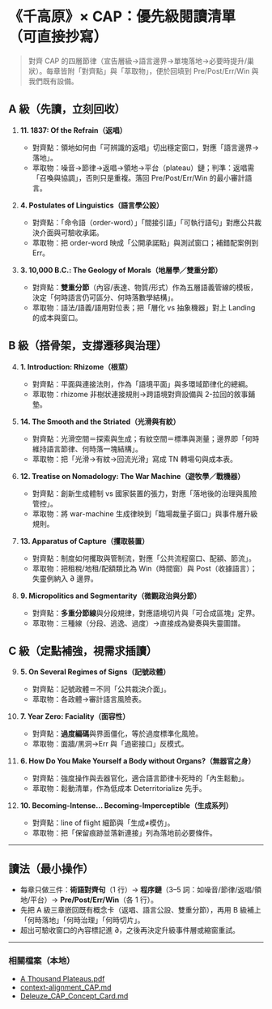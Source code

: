 # 《千高原》× CAP：優先級閱讀清單（可直接抄寫）

> 對齊 CAP 的四層節律（宣告層級→語言邊界→單塊落地→必要時提升/巢狀）。每章皆附「對齊點」與「萃取物」，便於回填到 Pre/Post/Err/Win 與我們既有設備。

## A 級（先讀，立刻回收）
1. **11. 1837: Of the Refrain（返唱）**  
   - 對齊點：領地如何由「可辨識的返唱」切出穩定窗口，對應「語言邊界→落地」。  
   - 萃取物：噪音→節律→返唱→領地→平台（plateau）鏈；判準：返唱需「召喚與協調」，否則只是重複。落回 Pre/Post/Err/Win 的最小審計語言。

2. **4. Postulates of Linguistics（語言學公設）**  
   - 對齊點：「命令語（order-word）」「間接引語」「可執行語句」對應公共裁決介面與可驗收承諾。  
   - 萃取物：把 order-word 映成「公開承諾點」與測試窗口；補錯配案例到 Err。

3. **3. 10,000 B.C.: The Geology of Morals（地層學／雙重分節）**  
   - 對齊點：**雙重分節**（內容/表達、物質/形式）作為五層語義管線的模板，決定「何時語言仍可區分、何時落數學結構」。  
   - 萃取物：語法/語義/語用對位表；把「層化 vs 抽象機器」對上 Landing 的成本與窗口。

## B 級（搭骨架，支撐遷移與治理）
4. **1. Introduction: Rhizome（根莖）**  
   - 對齊點：平面與連接法則，作為「語境平面」與多環域節律化的總綱。  
   - 萃取物：rhizome 非樹狀連接規則→跨語境對齊設備與 2-拉回的敘事鋪墊。

5. **14. The Smooth and the Striated（光滑與有紋）**  
   - 對齊點：光滑空間＝探索與生成；有紋空間＝標準與測量；邊界即「何時維持語言節律、何時落一塊結構」。  
   - 萃取物：把「光滑→有紋→回流光滑」寫成 TN 轉場句與成本表。

6. **12. Treatise on Nomadology: The War Machine（遊牧學／戰機器）**  
   - 對齊點：創新生成體制 vs 國家裝置的張力，對應「落地後的治理與風險管控」。  
   - 萃取物：將 war-machine 生成律映到「臨場裁量子窗口」與事件層升級規則。

7. **13. Apparatus of Capture（攫取裝置）**  
   - 對齊點：制度如何攫取與管制流，對應「公共流程窗口、配額、節流」。  
   - 萃取物：把租稅/地租/配額類比為 Win（時間窗）與 Post（收據語言）；失靈例納入 ∂ 邊界。

8. **9. Micropolitics and Segmentarity（微觀政治與分節）**  
   - 對齊點：**多重分節線**與分段規律，對應語境切片與「可合成區塊」定界。  
   - 萃取物：三種線（分段、逃逸、過度）→直接成為變奏與失靈圖譜。

## C 級（定點補強，視需求插讀）
9. **5. On Several Regimes of Signs（記號政體）**  
   - 對齊點：記號政體＝不同「公共裁決介面」。  
   - 萃取物：各政體→審計語言風險表。

10. **7. Year Zero: Faciality（面容性）**  
    - 對齊點：**過度編碼**與界面僵化，等於過度標準化風險。  
    - 萃取物：面牆/黑洞→Err 與「過密接口」反模式。

11. **6. How Do You Make Yourself a Body without Organs?（無器官之身）**  
    - 對齊點：強度操作與去器官化，適合語言節律卡死時的「內生鬆動」。  
    - 萃取物：鬆動清單，作為低成本 Deterritorialize 先手。

12. **10. Becoming-Intense… Becoming-Imperceptible（生成系列）**  
    - 對齊點：line of flight 細節與「生成≠模仿」。  
    - 萃取物：把「保留痕跡並落新連接」列為落地前必要條件。

---

## 讀法（最小操作）
- 每章只做三件：**術語對齊句**（1 行）→ **程序鏈**（3–5 詞：如噪音/節律/返唱/領地/平台）→ **Pre/Post/Err/Win**（各 1 行）。  
- 先把 A 級三章嵌回既有概念卡（返唱、語言公設、雙重分節），再用 B 級補上「何時落地」「何時治理」「何時切片」。  
- 超出可驗收窗口的內容標記進 ∂，之後再決定升級事件層或縮窗重試。

---

### 相關檔案（本地）
- [A Thousand Plateaus.pdf](sandbox:/mnt/data/A%20Thousand%20Plateaus.pdf)  
- [context-alignment_CAP.md](sandbox:/mnt/data/context-alignment_CAP.md)  
- [Deleuze_CAP_Concept_Card.md](sandbox:/mnt/data/Deleuze_CAP_Concept_Card.md)
